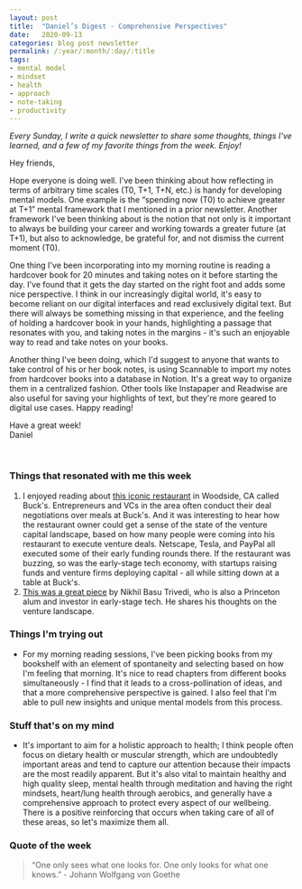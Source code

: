 ```yaml
---
layout: post
title:  "Daniel’s Digest - Comprehensive Perspectives"
date:   2020-09-13
categories: blog post newsletter
permalink: /:year/:month/:day/:title
tags:
- mental model
- mindset
- health
- approach
- note-taking
- productivity
---
```


*Every Sunday, I write a quick newsletter to share some thoughts, things I've learned, and a few of my favorite things from the week. Enjoy!*

Hey friends,

Hope everyone is doing well. I've been thinking about how reflecting in terms of arbitrary time scales (T0, T+1, T+N, etc.) is handy for developing mental models. One example is the “spending now (T0) to achieve greater at T+1” mental framework that I mentioned in a prior newsletter. Another framework I've been thinking about is the notion that not only is it important to always be building your career and working towards a greater future (at T+1), but also to acknowledge, be grateful for, and not dismiss the current moment (T0).

One thing I've been incorporating into my morning routine is reading a hardcover book for 20 minutes and taking notes on it before starting the day. I've found that it gets the day started on the right foot and adds some nice perspective. I think in our increasingly digital world, it's easy to become reliant on our digital interfaces and read exclusively digital text. But there will always be something missing in that experience, and the feeling of holding a hardcover book in your hands, highlighting a passage that resonates with you, and taking notes in the margins - it's such an enjoyable way to read and take notes on your books.

Another thing I've been doing, which I'd suggest to anyone that wants to take control of his or her book notes, is using Scannable to import my notes from hardcover books into a database in Notion. It's a great way to organize them in a centralized fashion. Other tools like Instapaper and Readwise are also useful for saving your highlights of text, but they're more geared to digital use cases. Happy reading!

Have a great week!\
Daniel

<br>

### Things that resonated with me this week

1. I enjoyed reading about [this iconic restaurant](https://www.wsj.com/articles/SB10001424052970204358004577030221372723992) in Woodside, CA called Buck's. Entrepreneurs and VCs in the area often conduct their deal negotiations over meals at Buck's. And it was interesting to hear how the restaurant owner could get a sense of the state of the venture capital landscape, based on how many people were coming into his restaurant to execute venture deals. Netscape, Tesla, and PayPal all executed some of their early funding rounds there. If the restaurant was buzzing, so was the early-stage tech economy, with startups raising funds and venture firms deploying capital - all while sitting down at a table at Buck's.
2. [This was a great piece](https://nbt.substack.com/p/agglomerators-vs-specialists) by Nikhil Basu Trivedi, who is also a Princeton alum and investor in early-stage tech. He shares his thoughts on the venture landscape.

### Things I'm trying out

- For my morning reading sessions, I've been picking books from my bookshelf with an element of spontaneity and selecting based on how I'm feeling that morning. It's nice to read chapters from different books simultaneously - I find that it leads to a cross-pollination of ideas, and that a more comprehensive perspective is gained. I also feel that I'm able to pull new insights and unique mental models from this process.

### Stuff that's on my mind

- It's important to aim for a holistic approach to health; I think people often focus on dietary health or muscular strength, which are undoubtedly important areas and tend to capture our attention because their impacts are the most readily apparent. But it's also vital to maintain healthy and high quality sleep, mental health through meditation and having the right mindsets, heart/lung health through aerobics, and generally have a comprehensive approach to protect every aspect of our wellbeing. There is a positive reinforcing that occurs when taking care of all of these areas, so let's maximize them all.

### Quote of the week

> “One only sees what one looks for. One only looks for what one knows.” - Johann Wolfgang von Goethe
